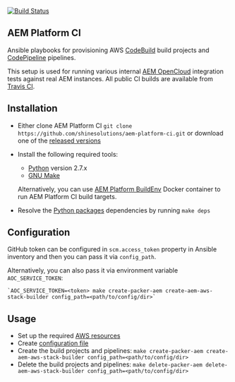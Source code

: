 [![Build Status](https://github.com/shinesolutions/aem-platform-ci/workflows/CI/badge.svg)](https://github.com/shinesolutions/aem-platform-ci/actions?query=workflow%3ACI)

AEM Platform CI
---------------

Ansible playbooks for provisioning AWS [CodeBuild](https://aws.amazon.com/codebuild/) build projects and [CodePipeline](https://aws.amazon.com/codepipeline/) pipelines.

This setup is used for running various internal [AEM OpenCloud](https://shinesolutions.github.io/aem-opencloud/) integration tests against real AEM instances. All public CI builds are available from [Travis CI](https://travis-ci.org/shinesolutions/).

Installation
------------

- Either clone AEM Platform CI `git clone https://github.com/shinesolutions/aem-platform-ci.git` or download one of the [released versions](https://github.com/shinesolutions/aem-platform-ci/releases)
- Install the following required tools:
  * [Python](https://www.python.org/downloads/) version 2.7.x
  * [GNU Make](https://www.gnu.org/software/make/)<br/>

  Alternatively, you can use [AEM Platform BuildEnv](https://github.com/shinesolutions/aem-platform-buildenv) Docker container to run AEM Platform CI build targets.
- Resolve the [Python packages](https://github.com/shinesolutions/aem-platform-ci/blob/master/requirements.txt) dependencies by running `make deps`

Configuration
-------------

GitHub token can be configured in `scm.access_token` property in Ansible inventory and then you can pass it via `config_path`.

Alternatively, you can also pass it via environment variable `AOC_SERVICE_TOKEN`:

    `AOC_SERVICE_TOKEN=<token> make create-packer-aem create-aem-aws-stack-builder config_path=<path/to/config/dir>` 

Usage
-----

- Set up the required [AWS resources](https://github.com/shinesolutions/aem-platform-ci/blob/master/examples/aws/resources.yaml)
- Create [configuration file](https://github.com/shinesolutions/aem-platform-ci/blob/master/docs/configuration.md)
- Create the build projects and pipelines: `make create-packer-aem create-aem-aws-stack-builder config_path=<path/to/config/dir>`
- Delete the build projects and pipelines: `make delete-packer-aem delete-aem-aws-stack-builder config_path=<path/to/config/dir>`
